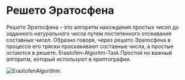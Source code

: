 # Решето Эратосфена
Решето Эратосфена – это алгоритм нахождения простых чисел до заданного натурального числа путем постепенного отсеивания составных чисел. Образно говоря, через решето Эратосфена в процессе его тряски проскакивают составные числа, а простые остаются в решете.
Erastofen-Algoritm-Task
Простой но важный алгоритм, который используют в криптографии.

![ErastofenAlgorithm](https://younglinux.info/python/task/images/sieve.png)
